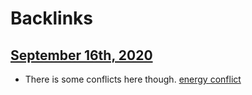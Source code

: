 
# Backlinks
## [September 16th, 2020](<September 16th, 2020.md>)
- There is some conflicts here though. [energy conflict](<energy conflict.md>)

